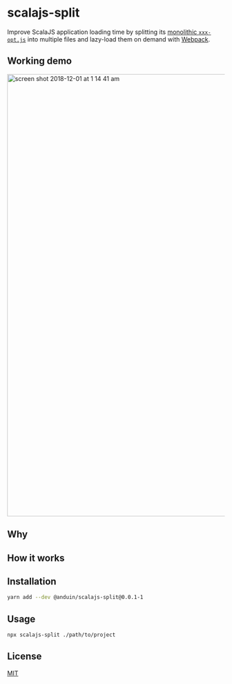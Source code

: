 # scalajs-split

Improve ScalaJS application loading time by splitting its [monolithic `xxx-opt.js`](https://www.scala-js.org/doc/project/building.html) into multiple files and lazy-load them on demand with [Webpack](https://webpack.js.org/).

## Working demo

<img width="1022" alt="screen shot 2018-12-01 at 1 14 41 am" src="https://user-images.githubusercontent.com/5953369/49307492-ecba2b00-f507-11e8-9a94-f439da6a5b29.png">

## Why

## How it works



## Installation

```bash
yarn add --dev @anduin/scalajs-split@0.0.1-1
```

## Usage

```bash
npx scalajs-split ./path/to/project
```

## License
[MIT](https://choosealicense.com/licenses/mit/)
